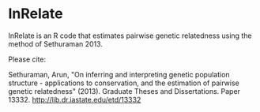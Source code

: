 # InRelate
InRelate is an R code that estimates pairwise genetic relatedness using the method of Sethuraman 2013.

Please cite:

Sethuraman, Arun, "On inferring and interpreting genetic population structure - applications to conservation, and the estimation of pairwise genetic relatedness" (2013). Graduate Theses and Dissertations. Paper 13332.
http://lib.dr.iastate.edu/etd/13332

